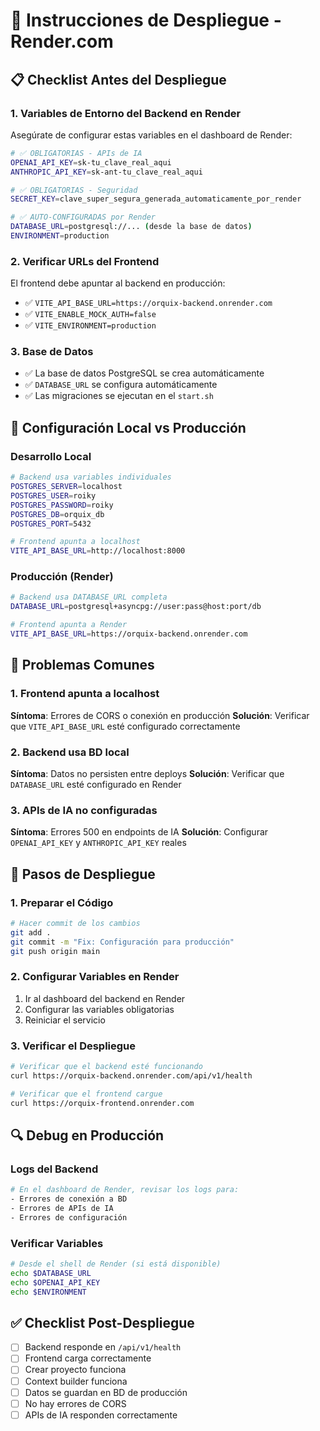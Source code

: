# 🚀 Instrucciones de Despliegue - Render.com

## 📋 Checklist Antes del Despliegue

### 1. **Variables de Entorno del Backend en Render**
Asegúrate de configurar estas variables en el dashboard de Render:

```bash
# ✅ OBLIGATORIAS - APIs de IA
OPENAI_API_KEY=sk-tu_clave_real_aqui
ANTHROPIC_API_KEY=sk-ant-tu_clave_real_aqui

# ✅ OBLIGATORIAS - Seguridad
SECRET_KEY=clave_super_segura_generada_automaticamente_por_render

# ✅ AUTO-CONFIGURADAS por Render
DATABASE_URL=postgresql://... (desde la base de datos)
ENVIRONMENT=production
```

### 2. **Verificar URLs del Frontend**
El frontend debe apuntar al backend en producción:
- ✅ `VITE_API_BASE_URL=https://orquix-backend.onrender.com`
- ✅ `VITE_ENABLE_MOCK_AUTH=false`
- ✅ `VITE_ENVIRONMENT=production`

### 3. **Base de Datos**
- ✅ La base de datos PostgreSQL se crea automáticamente
- ✅ `DATABASE_URL` se configura automáticamente
- ✅ Las migraciones se ejecutan en el `start.sh`

## 🔧 Configuración Local vs Producción

### Desarrollo Local
```bash
# Backend usa variables individuales
POSTGRES_SERVER=localhost
POSTGRES_USER=roiky
POSTGRES_PASSWORD=roiky
POSTGRES_DB=orquix_db
POSTGRES_PORT=5432

# Frontend apunta a localhost
VITE_API_BASE_URL=http://localhost:8000
```

### Producción (Render)
```bash
# Backend usa DATABASE_URL completa
DATABASE_URL=postgresql+asyncpg://user:pass@host:port/db

# Frontend apunta a Render
VITE_API_BASE_URL=https://orquix-backend.onrender.com
```

## 🚨 Problemas Comunes

### 1. **Frontend apunta a localhost**
**Síntoma**: Errores de CORS o conexión en producción
**Solución**: Verificar que `VITE_API_BASE_URL` esté configurado correctamente

### 2. **Backend usa BD local**
**Síntoma**: Datos no persisten entre deploys
**Solución**: Verificar que `DATABASE_URL` esté configurado en Render

### 3. **APIs de IA no configuradas**
**Síntoma**: Errores 500 en endpoints de IA
**Solución**: Configurar `OPENAI_API_KEY` y `ANTHROPIC_API_KEY` reales

## 📝 Pasos de Despliegue

### 1. **Preparar el Código**
```bash
# Hacer commit de los cambios
git add .
git commit -m "Fix: Configuración para producción"
git push origin main
```

### 2. **Configurar Variables en Render**
1. Ir al dashboard del backend en Render
2. Configurar las variables obligatorias
3. Reiniciar el servicio

### 3. **Verificar el Despliegue**
```bash
# Verificar que el backend esté funcionando
curl https://orquix-backend.onrender.com/api/v1/health

# Verificar que el frontend cargue
curl https://orquix-frontend.onrender.com
```

## 🔍 Debug en Producción

### Logs del Backend
```bash
# En el dashboard de Render, revisar los logs para:
- Errores de conexión a BD
- Errores de APIs de IA
- Errores de configuración
```

### Verificar Variables
```bash
# Desde el shell de Render (si está disponible)
echo $DATABASE_URL
echo $OPENAI_API_KEY
echo $ENVIRONMENT
```

## ✅ Checklist Post-Despliegue

- [ ] Backend responde en `/api/v1/health`
- [ ] Frontend carga correctamente
- [ ] Crear proyecto funciona
- [ ] Context builder funciona
- [ ] Datos se guardan en BD de producción
- [ ] No hay errores de CORS
- [ ] APIs de IA responden correctamente 
